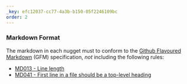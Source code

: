```yaml
---
_key: efc12037-cc77-4a3b-b150-05f2246109bc
order: 2
---
```


### Markdown Format

The markdown in each nugget must to conform to the [Github Flavoured Markdown](https://github.github.com/gfm/) (GFM) specification, _not_ including the following rules:

* [MD013 - Line length](https://github.com/DavidAnson/markdownlint/blob/main/doc/md013.md)
* [MD041 - First line in a file should be a top-level heading](https://github.com/DavidAnson/markdownlint/blob/main/doc/md041.md)
